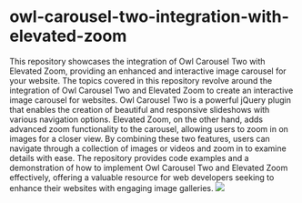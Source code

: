 # owl-carousel-two-integration-with-elevated-zoom
This repository showcases the integration of Owl Carousel Two with Elevated Zoom, providing an enhanced and interactive image carousel for your website.
The topics covered in this repository revolve around the integration of Owl Carousel Two and Elevated Zoom to create an interactive image carousel for websites. Owl Carousel Two is a powerful jQuery plugin that enables the creation of beautiful and responsive slideshows with various navigation options. Elevated Zoom, on the other hand, adds advanced zoom functionality to the carousel, allowing users to zoom in on images for a closer view. By combining these two features, users can navigate through a collection of images or videos and zoom in to examine details with ease. The repository provides code examples and a demonstration of how to implement Owl Carousel Two and Elevated Zoom effectively, offering a valuable resource for web developers seeking to enhance their websites with engaging image galleries.
<img src="../fruits/Demo.png">
